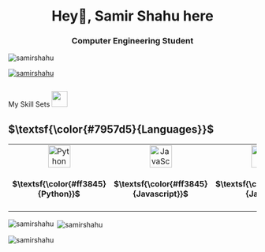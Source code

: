 <h1 align="center">Hey👋, Samir Shahu here </h1>
<h3 align="center">Computer Engineering Student</h3>

<p align="left"> <img src="https://komarev.com/ghpvc/?username=samirshahu&label=Profile%20views&color=0e75b6&style=flat" alt="samirshahu" /> </p>

<p align="left"> <a href="https://github.com/ryo-ma/github-profile-trophy"><img src="https://github-profile-trophy.vercel.app/?username=samirshahu" alt="samirshahu" /></a> </p>

<p align="left"> <a href="https://twitter.com/" target="blank"><img src="https://img.shields.io/twitter/follow/?logo=twitter&style=for-the-badge" alt="" /></a> </p>

 My Skill Sets
  <a href="#-my-skill-sets--">
    <img src = "https://raw.githubusercontent.com/HighAmbition211/HighAmbition211/auxiliary/others/skill.gif" width = 32px>
  </a> 
<h2>
  $\textsf{\color{#7957d5}{Languages}}$
</h2>
<table align="center">
  <tr>
    <td align="center" width="90">
        <a href="https://www.python.org/" target="_blank"><img alt="Python" width="45" height="45" src="https://raw.githubusercontent.com/HighAmbition211/HighAmbition211/auxiliary/languages/python.svg" /></a>
        <br><h4>$\textsf{\color{#ff3845}{Python}}$</h4>
    </td>
    <td align="center" width="90">
        <a href="https://www.w3schools.com/js/" target="_blank"><img alt="JavaScript" width="45" height="45" src="https://raw.githubusercontent.com/HighAmbition211/HighAmbition211/auxiliary/languages/javascript.svg" /></a>
        <br><h4>$\textsf{\color{#ff3845}{Javascript}}$</h4>
    </td>
    <td align="center" width="90">
        <a href="https://www.java.com/" target="_blank"><img alt="Java" width="45" height="45" src="https://raw.githubusercontent.com/HighAmbition211/HighAmbition211/auxiliary/languages/java.svg" /></a>
        <br><h4>$\textsf{\color{#ff3845}{Java}}$</h4>
    </td>
    <td align="center" width="90">
    </td>
  </tr>
</table>


<p><img align="left" src="https://github-readme-stats.vercel.app/api/top-langs?username=samirshahu&show_icons=true&locale=en&layout=compact" alt="samirshahu" /></p>

<p>&nbsp;<img align="center" src="https://github-readme-stats.vercel.app/api?username=samirshahu&show_icons=true&locale=en" alt="samirshahu" /></p>

<p><img align="center" src="https://github-readme-streak-stats.herokuapp.com/?user=samirshahu&" alt="samirshahu" /></p>

